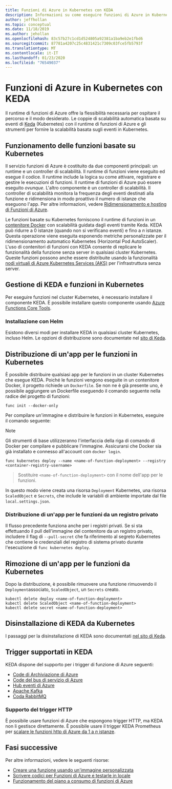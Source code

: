 ```yaml
---
title: Funzioni di Azure in Kubernetes con KEDA
description: Informazioni su come eseguire funzioni di Azure in Kubernetes nel cloud o in locale usando KEDA, la scalabilità automatica basata su eventi basata su Kubernetes.
author: jeffhollan
ms.topic: conceptual
ms.date: 11/18/2019
ms.author: jehollan
ms.openlocfilehash: 83c57b27c1cd1d524805a92381a1ba9eb2e1fbd6
ms.sourcegitcommit: 87781a4207c25c4831421c7309c03fce5fb5793f
ms.translationtype: MT
ms.contentlocale: it-IT
ms.lasthandoff: 01/23/2020
ms.locfileid: "76549037"
---
```

# <a name="azure-functions-on-kubernetes-with-keda"></a>Funzioni di Azure in Kubernetes con KEDA

Il runtime di funzioni di Azure offre la flessibilità necessaria per ospitare il percorso e il modo desiderato.  Le coppie di scalabilità automatica basata su eventi di [Keda](https://keda.sh) (Kubernetes) con il runtime di funzioni di Azure e gli strumenti per fornire la scalabilità basata sugli eventi in Kubernetes.

## <a name="how-kubernetes-based-functions-work"></a>Funzionamento delle funzioni basate su Kubernetes

Il servizio funzioni di Azure è costituito da due componenti principali: un runtime e un controller di scalabilità.  Il runtime di funzioni viene eseguito ed esegue il codice.  Il runtime include la logica su come attivare, registrare e gestire le esecuzioni di funzioni.  Il runtime di funzioni di Azure può essere eseguito *ovunque*.  L'altro componente è un controller di scalabilità.  Il controller di scalabilità monitora la frequenza degli eventi destinati alla funzione e ridimensiona in modo proattivo il numero di istanze che eseguono l'app.  Per altre informazioni, vedere [Ridimensionamento e hosting di Funzioni di Azure](functions-scale.md).

Le funzioni basate su Kubernetes forniscono il runtime di funzioni in un [contenitore Docker](functions-create-function-linux-custom-image.md) con scalabilità guidata dagli eventi tramite Keda.  KEDA può ridurre a 0 istanze (quando non si verificano eventi) e fino a *n* istanze. Questa operazione viene eseguita esponendo metriche personalizzate per il ridimensionamento automatico Kubernetes (Horizontal Pod AutoScaler).  L'uso di contenitori di funzioni con KEDA consente di replicare le funzionalità della funzione senza server in qualsiasi cluster Kubernetes.  Queste funzioni possono anche essere distribuite usando la funzionalità [nodi virtuali di Azure Kubernetes Services (AKS)](../aks/virtual-nodes-cli.md) per l'infrastruttura senza server.

## <a name="managing-keda-and-functions-in-kubernetes"></a>Gestione di KEDA e funzioni in Kubernetes

Per eseguire funzioni nel cluster Kubernetes, è necessario installare il componente KEDA. È possibile installare questo componente usando [Azure Functions Core Tools](functions-run-local.md).

### <a name="installing-with-helm"></a>Installazione con Helm

Esistono diversi modi per installare KEDA in qualsiasi cluster Kubernetes, incluso Helm.  Le opzioni di distribuzione sono documentate nel [sito di Keda](https://keda.sh/deploy/).

## <a name="deploying-a-function-app-to-kubernetes"></a>Distribuzione di un'app per le funzioni in Kubernetes

È possibile distribuire qualsiasi app per le funzioni in un cluster Kubernetes che esegue KEDA.  Poiché le funzioni vengono eseguite in un contenitore Docker, il progetto richiede un `Dockerfile`.  Se non ne è già presente uno, è possibile aggiungere un Dockerfile eseguendo il comando seguente nella radice del progetto di funzioni:

```cli
func init --docker-only
```

Per compilare un'immagine e distribuire le funzioni in Kubernetes, eseguire il comando seguente:

> [!NOTE]
> Gli strumenti di base utilizzeranno l'interfaccia della riga di comando di Docker per compilare e pubblicare l'immagine. Assicurarsi che Docker sia già installato e connesso all'account con `docker login`.

```cli
func kubernetes deploy --name <name-of-function-deployment> --registry <container-registry-username>
```

> Sostituire `<name-of-function-deployment>` con il nome dell'app per le funzioni.

In questo modo viene creata una risorsa `Deployment` Kubernetes, una risorsa `ScaledObject` e `Secrets`, che include le variabili di ambiente importate dal file `local.settings.json`.

### <a name="deploying-a-function-app-from-a-private-registry"></a>Distribuzione di un'app per le funzioni da un registro privato

Il flusso precedente funziona anche per i registri privati.  Se si sta effettuando il pull dell'immagine del contenitore da un registro privato, includere il flag di `--pull-secret` che fa riferimento al segreto Kubernetes che contiene le credenziali del registro di sistema privato durante l'esecuzione di `func kubernetes deploy`.

## <a name="removing-a-function-app-from-kubernetes"></a>Rimozione di un'app per le funzioni da Kubernetes

Dopo la distribuzione, è possibile rimuovere una funzione rimuovendo il `Deployment`associato, `ScaledObject`, un `Secrets` creato.

```cli
kubectl delete deploy <name-of-function-deployment>
kubectl delete ScaledObject <name-of-function-deployment>
kubectl delete secret <name-of-function-deployment>
```

## <a name="uninstalling-keda-from-kubernetes"></a>Disinstallazione di KEDA da Kubernetes

I passaggi per la disinstallazione di KEDA sono documentati [nel sito di Keda](https://keda.sh/deploy/).

## <a name="supported-triggers-in-keda"></a>Trigger supportati in KEDA

KEDA dispone del supporto per i trigger di funzione di Azure seguenti:

* [Code di Archiviazione di Azure](functions-bindings-storage-queue.md)
* [Code del bus di servizio di Azure](functions-bindings-service-bus.md)
* [Hub eventi di Azure](functions-bindings-event-hubs.md)
* [Apache Kafka](https://github.com/azure/azure-functions-kafka-extension)
* [Coda RabbitMQ](https://github.com/azure/azure-functions-rabbitmq-extension)

### <a name="http-trigger-support"></a>Supporto del trigger HTTP

È possibile usare funzioni di Azure che espongono trigger HTTP, ma KEDA non li gestisce direttamente.  È possibile usare il trigger KEDA Prometheus per [scalare le funzioni http di Azure da 1 a *n* istanze](https://dev.to/anirudhgarg_99/scale-up-and-down-a-http-triggered-function-app-in-kubernetes-using-keda-4m42).

## <a name="next-steps"></a>Fasi successive
Per altre informazioni, vedere le seguenti risorse:

* [Creare una funzione usando un'immagine personalizzata](functions-create-function-linux-custom-image.md)
* [Scrivere codici per Funzioni di Azure e testarle in locale](functions-develop-local.md)
* [Funzionamento del piano a consumo di funzioni di Azure](functions-scale.md)